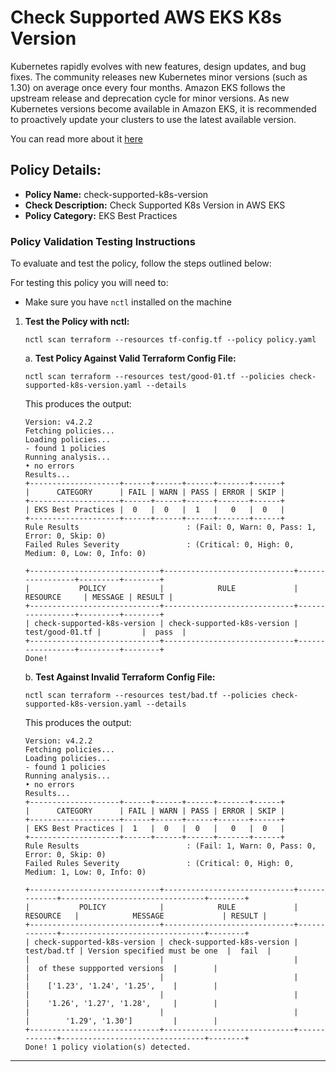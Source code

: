 # Check Supported AWS EKS K8s Version

Kubernetes rapidly evolves with new features, design updates, and bug fixes. The community releases new Kubernetes minor versions (such as 1.30) on average once every four months. Amazon EKS follows the upstream release and deprecation cycle for minor versions. As new Kubernetes versions become available in Amazon EKS, it is recommended to proactively update your clusters to use the latest available version.

You can read more about it [here](https://docs.aws.amazon.com/eks/latest/userguide/kubernetes-versions.html)

## Policy Details:

- **Policy Name:** check-supported-k8s-version
- **Check Description:** Check Supported K8s Version in AWS EKS
- **Policy Category:** EKS Best Practices 

### Policy Validation Testing Instructions

To evaluate and test the policy, follow the steps outlined below:

For testing this policy you will need to:
- Make sure you have `nctl` installed on the machine 

1. **Test the Policy with nctl:**
    ```
   nctl scan terraform --resources tf-config.tf --policy policy.yaml
    ```

    a. **Test Policy Against Valid Terraform Config File:**
    ```
    nctl scan terraform --resources test/good-01.tf --policies check-supported-k8s-version.yaml --details
    ```

    This produces the output:
    ```
    Version: v4.2.2
    Fetching policies...
    Loading policies...
    - found 1 policies
    Running analysis...
    • no errors
    Results...
    +--------------------+------+------+------+-------+------+
    |      CATEGORY      | FAIL | WARN | PASS | ERROR | SKIP |
    +--------------------+------+------+------+-------+------+
    | EKS Best Practices |  0   |  0   |  1   |   0   |  0   |
    +--------------------+------+------+------+-------+------+
    Rule Results                        : (Fail: 0, Warn: 0, Pass: 1, Error: 0, Skip: 0)
    Failed Rules Severity               : (Critical: 0, High: 0, Medium: 0, Low: 0, Info: 0)

    +-----------------------------+-----------------------------+-----------------+---------+--------+
    |           POLICY            |            RULE             |    RESOURCE     | MESSAGE | RESULT |
    +-----------------------------+-----------------------------+-----------------+---------+--------+
    | check-supported-k8s-version | check-supported-k8s-version | test/good-01.tf |         |  pass  |
    +-----------------------------+-----------------------------+-----------------+---------+--------+
    Done!
    ```

    b. **Test Against Invalid Terraform Config File:**
    ```
    nctl scan terraform --resources test/bad.tf --policies check-supported-k8s-version.yaml --details 
    ```

    This produces the output:
    ```
    Version: v4.2.2
    Fetching policies...
    Loading policies...
    - found 1 policies
    Running analysis...
    • no errors
    Results...
    +--------------------+------+------+------+-------+------+
    |      CATEGORY      | FAIL | WARN | PASS | ERROR | SKIP |
    +--------------------+------+------+------+-------+------+
    | EKS Best Practices |  1   |  0   |  0   |   0   |  0   |
    +--------------------+------+------+------+-------+------+
    Rule Results                        : (Fail: 1, Warn: 0, Pass: 0, Error: 0, Skip: 0)
    Failed Rules Severity               : (Critical: 0, High: 0, Medium: 1, Low: 0, Info: 0)

    +-----------------------------+-----------------------------+-------------+--------------------------------+--------+
    |           POLICY            |            RULE             |  RESOURCE   |            MESSAGE             | RESULT |
    +-----------------------------+-----------------------------+-------------+--------------------------------+--------+
    | check-supported-k8s-version | check-supported-k8s-version | test/bad.tf | Version specified must be one  |  fail  |
    |                             |                             |             |  of these suppported versions  |        |
    |                             |                             |             |    ['1.23', '1.24', '1.25',    |        |
    |                             |                             |             |    '1.26', '1.27', '1.28',     |        |
    |                             |                             |             |        '1.29', '1.30']         |        |
    +-----------------------------+-----------------------------+-------------+--------------------------------+--------+
    Done! 1 policy violation(s) detected.
    ```

---